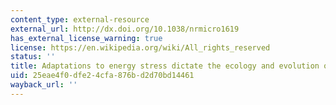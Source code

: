 ```yaml
---
content_type: external-resource
external_url: http://dx.doi.org/10.1038/nrmicro1619
has_external_license_warning: true
license: https://en.wikipedia.org/wiki/All_rights_reserved
status: ''
title: Adaptations to energy stress dictate the ecology and evolution of the Archaea
uid: 25eae4f0-dfe2-4cfa-876b-d2d70bd14461
wayback_url: ''
---
```


